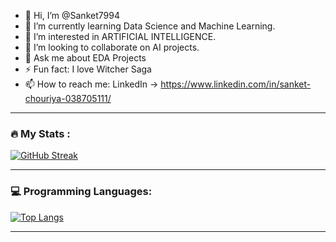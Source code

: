 - 👋 Hi, I’m @Sanket7994
- 🌱 I’m currently learning Data Science and Machine Learning.
- 👀 I’m interested in ARTIFICIAL INTELLIGENCE.
- 💞️ I’m looking to collaborate on AI projects.
- 💬 Ask me about EDA Projects
- ⚡ Fun fact: I love Witcher Saga 
- 📫 How to reach me: LinkedIn -> https://www.linkedin.com/in/sanket-chouriya-038705111/

---

### :fire: My Stats :

[![GitHub Streak](https://streak-stats.demolab.com?user=Sanket7994&theme=highcontrast)](https://git.io/streak-stats) 

---

### 💻 Programming Languages:
[![Top Langs](https://github-readme-stats.vercel.app/api/top-langs/?username=Sanket7994&layout=compact&theme=highcontrast)](https://github.com/anuraghazra/github-readme-stats)

---
